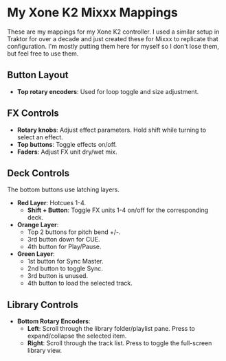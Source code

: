 # My Xone K2 Mixxx Mappings

These are my mappings for my Xone K2 controller. I used a similar setup in Traktor for over a decade and just created these for Mixxx to replicate that configuration. I'm mostly putting them here for myself so I don't lose them, but feel free to use them.

## Button Layout

*   **Top rotary encoders**: Used for loop toggle and size adjustment.

## FX Controls

*   **Rotary knobs**: Adjust effect parameters. Hold shift while turning to select an effect.
*   **Top buttons**: Toggle effects on/off.
*   **Faders**: Adjust FX unit dry/wet mix.

## Deck Controls

The bottom buttons use latching layers.

*   **Red Layer**: Hotcues 1-4.
    *   **Shift + Button**: Toggle FX units 1-4 on/off for the corresponding deck.
*   **Orange Layer**:
    *   Top 2 buttons for pitch bend +/-.
    *   3rd button down for CUE.
    *   4th button for Play/Pause.
*   **Green Layer**:
    *   1st button for Sync Master.
    *   2nd button to toggle Sync.
    *   3rd button is unused.
    *   4th button to load the selected track.

## Library Controls

*   **Bottom Rotary Encoders**:
    *   **Left**: Scroll through the library folder/playlist pane. Press to expand/collapse the selected item.
    *   **Right**: Scroll through the track list. Press to toggle the full-screen library view.